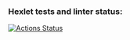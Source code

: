 ### Hexlet tests and linter status:
[![Actions Status](https://github.com/Nik-NN/python-project-83/workflows/hexlet-check/badge.svg)](https://github.com/Nik-NN/python-project-83/actions)